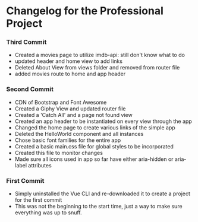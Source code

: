 # Changelog for the Professional Project

### Third Commit
- Created a movies page to utilize imdb-api: still don't know what to do 
- updated header and home view to add links 
- Deleted About View from views folder and removed from router file
- added movies route to home and app header
  
### Second Commit
- CDN of Bootstrap and Font Awesome
- Created a Giphy View and updated router file
- Created a 'Catch All' and a page not found view
- Created an app header to be instantiated on every view through the app
- Changed the home page to create various links of the simple app
- Deleted the HelloWorld component and all instances
- Chose basic font families for the entire app
- Created a basic main.css file for global styles to be incorporated
- Created this file to monitor changes
- Made sure all icons used in app so far have either aria-hidden or aria-label attributes
  
### First Commit 
- Simply uninstalled the Vue CLI and re-downloaded it to create a project for the first commit
- This was not the beginning to the start time, just a way to make sure everything was up to snuff.